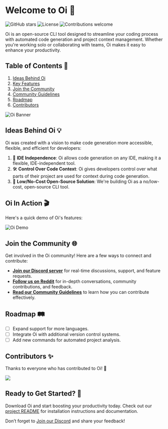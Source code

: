 # Welcome to Oi 🚀

![GitHub stars](https://img.shields.io/github/stars/oi?style=social)
![License](https://img.shields.io/github/license/oi)
![Contributions welcome](https://img.shields.io/badge/contributions-welcome-brightgreen.svg)

Oi is an open-source CLI tool designed to streamline your coding process with automated code generation and project context management. Whether you're working solo or collaborating with teams, Oi makes it easy to enhance your productivity.

## Table of Contents 📖

1. [Ideas Behind Oi](#ideas-behind-oi)
2. [Key Features](#key-features)
3. [Join the Community](#join-the-community)
4. [Community Guidelines](#community-guidelines)
5. [Roadmap](#roadmap)
6. [Contributors](#contributors)


![Oi Banner](https://link-to-your-image)

## Ideas Behind Oi 💡

Oi was created with a vision to make code generation more accessible, flexible, and efficient for developers:

1. 🚀 **IDE Independence**: Oi allows code generation on any IDE, making it a flexible, IDE-independent tool.
2. 🛠 **Control Over Code Context**: Oi gives developers control over what parts of their project are used for context during code generation.
3. 💸 **Low/No-Cost Open-Source Solution**: We're building Oi as a no/low-cost, open-source CLI tool.

## Oi In Action 🎬

Here's a quick demo of Oi's features:

![Oi Demo](https://link-to-your-gif-or-screenshot)

## Join the Community 🌐

Get involved in the Oi community! Here are a few ways to connect and contribute:

- **[Join our Discord server](#)** for real-time discussions, support, and feature requests.
- **[Follow us on Reddit](#)** for in-depth conversations, community contributions, and feedback.
- **[Read our Community Guidelines](#)** to learn how you can contribute effectively.

## Roadmap 🛤️

- [ ] Expand support for more languages.
- [ ] Integrate Oi with additional version control systems.
- [ ] Add new commands for automated project analysis.

## Contributors ✨

Thanks to everyone who has contributed to Oi! 🙌

<a href="https://github.com/your-repo/contributors">
  <img src="https://contrib.rocks/image?repo=your-repo" />
</a>

## Ready to Get Started? 🚀

Download Oi and start boosting your productivity today. Check out our [project README](https://github.com/your-repo-link) for installation instructions and documentation.

Don’t forget to [Join our Discord](#) and share your feedback!
